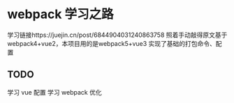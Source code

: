 # webpack 学习之路

学习链接https://juejin.cn/post/6844904031240863758
照着手动敲得原文基于webpack4+vue2，本项目用的是webpack5+vue3
实现了基础的打包命令、配置

## TODO

学习 vue 配置
学习 webpack 优化
